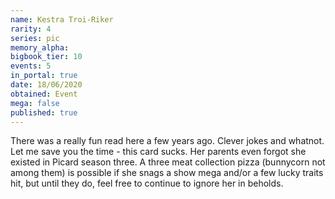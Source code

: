 ```yaml
---
name: Kestra Troi-Riker
rarity: 4
series: pic
memory_alpha:
bigbook_tier: 10
events: 5
in_portal: true
date: 18/06/2020
obtained: Event
mega: false
published: true
---
```


There was a really fun read here a few years ago. Clever jokes and whatnot. Let me save you the time - this card sucks. Her parents even forgot she existed in Picard season three. A three meat collection pizza (bunnycorn not among them) is possible if she snags a show mega and/or a few lucky traits hit, but until they do, feel free to continue to ignore her in beholds.
